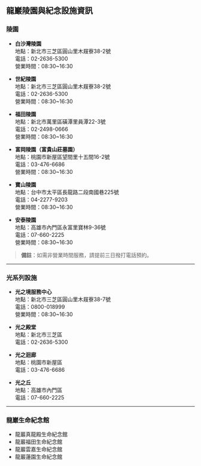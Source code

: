 ## 龍巖陵園與紀念設施資訊

### 陵園

- **白沙灣陵園**  
  地點：新北市三芝區圓山里木屐寮38-2號  
  電話：02-2636-5300  
  營業時間：08:30~16:30  

- **世紀陵園**  
  地點：新北市三芝區圓山里木屐寮38-2號  
  電話：02-2636-5300  
  營業時間：08:30~16:30  

- **福田陵園**  
  地點：新北市萬里區磺潭里員潭22-3號  
  電話：02-2498-0666  
  營業時間：08:30~16:30  

- **富岡陵園（富貴山莊墓園）**  
  地點：桃園市新屋區望間里十五間16-2號  
  電話：03-476-6686  
  營業時間：08:30~16:30  

- **寶山陵園**  
  地點：台中市太平區長龍路二段南國巷225號  
  電話：04-2277-9203  
  營業時間：08:30~16:30  

- **安泰陵園**  
  地點：高雄市內門區永富里寶林9-36號  
  電話：07-660-2225  
  營業時間：08:30~16:30  

> **備註**：如需非營業時間服務，請提前三日撥打電話預約。

---

### 光系列設施

- **光之境服務中心**  
  地點：新北市三芝區圓山里木屐寮38-7號  
  電話：0800-018999  
  營業時間：08:30~16:30  

- **光之殿堂**  
  地點：新北市三芝區  
  電話：02-2636-5300  

- **光之迴廊**  
  地點：桃園市新屋區  
  電話：03-476-6686  

- **光之丘**  
  地點：高雄市內門區  
  電話：07-660-2225  

---

### 龍巖生命紀念館

- 龍巖真龍殿生命紀念館  
- 龍巖福田生命紀念館  
- 龍巖雲嘉生命紀念館  
- 龍巖蓮園生命紀念館
